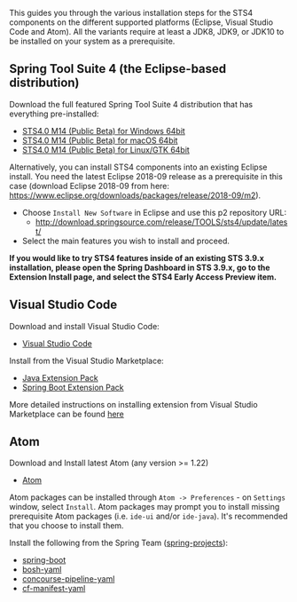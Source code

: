 This guides you through the various installation steps for the STS4 components on the different supported platforms (Eclipse, Visual Studio Code and Atom). All the variants require at least a JDK8, JDK9, or JDK10 to be installed on your system as a prerequisite.

## Spring Tool Suite 4 (the Eclipse-based distribution)

Download the full featured Spring Tool Suite 4 distribution that has everything pre-installed:

* [STS4.0 M14 (Public Beta) for Windows 64bit](http://download.springsource.com/milestone/STS4/4.0.0.M14/dist/e4.9/spring-tool-suite-4-4.0.0.M14-e4.9.0-win32.win32.x86_64.zip)
* [STS4.0 M14 (Public Beta) for macOS 64bit](http://download.springsource.com/milestone/STS4/4.0.0.M14/dist/e4.9/spring-tool-suite-4-4.0.0.M14-e4.9.0-macosx.cocoa.x86_64.dmg)
* [STS4.0 M14 (Public Beta) for Linux/GTK 64bit](http://download.springsource.com/milestone/STS4/4.0.0.M14/dist/e4.9/spring-tool-suite-4-4.0.0.M14-e4.9.0-linux.gtk.x86_64.tar.gz)

Alternatively, you can install STS4 components into an existing Eclipse install. You need the latest Eclipse 2018-09 release as a prerequisite in this case (download Eclipse 2018-09 from here: https://www.eclipse.org/downloads/packages/release/2018-09/m2).

* Choose `Install New Software` in Eclipse and use this p2 repository URL:
  * http://download.springsource.com/release/TOOLS/sts4/update/latest/
* Select the main features you wish to install and proceed.

**If you would like to try STS4 features inside of an existing STS 3.9.x installation, please open the
Spring Dashboard in STS 3.9.x, go to the Extension Install page, and select the STS4 Early Access Preview item.**

## Visual Studio Code

Download and install Visual Studio Code:

* [Visual Studio Code](https://code.visualstudio.com/)

Install from the Visual Studio Marketplace:
* [Java Extension Pack](https://marketplace.visualstudio.com/items?itemName=vscjava.vscode-java-pack)
* [Spring Boot Extension Pack](https://marketplace.visualstudio.com/items?itemName=Pivotal.vscode-boot-dev-pack)

More detailed instructions on installing extension from Visual Studio Marketplace can be found [here](https://code.visualstudio.com/docs/editor/extension-gallery)

## Atom

Download and Install latest Atom (any version >= 1.22)
* [Atom](http://atom.io)

Atom packages can be installed through `Atom -> Preferences` - on `Settings` window, select `Install`. Atom packages may prompt you to install missing prerequisite Atom packages (i.e. `ide-ui` and/or `ide-java`). It's recommended that you choose to install them.

Install the following from the Spring Team ([spring-projects](https://atom.io/users/spring-projects)):
- [spring-boot](https://atom.io/packages/spring-boot)
- [bosh-yaml](https://atom.io/packages/bosh-yaml)
- [concourse-pipeline-yaml](https://atom.io/packages/concourse-pipeline-yaml)
- [cf-manifest-yaml](https://atom.io/packages/cf-manifest-yaml)